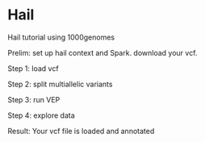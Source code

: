 # Hail
Hail tutorial using 1000genomes

Prelim: set up hail context and Spark. download your vcf. 

Step 1:
load vcf

Step 2:
split multiallelic variants


Step 3: 
run VEP

Step 4:
explore data

Result:
Your vcf file is loaded and annotated
